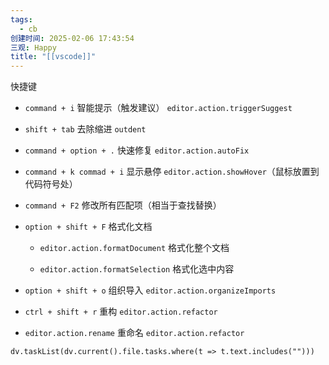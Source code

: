 ```yaml
---
tags:
  - cb
创建时间: 2025-02-06 17:43:54
三观: Happy
title: "[[vscode]]"
---
```


快捷键

- `command + i` 智能提示（触发建议） `editor.action.triggerSuggest`
- `shift + tab` 去除缩进 `outdent`
- `command + option + .` 快速修复 `editor.action.autoFix`
- `command + k commad + i` 显示悬停 `editor.action.showHover`（鼠标放置到代码符号处）
- `command + F2` 修改所有匹配项（相当于查找替换）
    
- `option + shift + F` 格式化文档
    
    - `editor.action.formatDocument` 格式化整个文档
        
    - `editor.action.formatSelection` 格式化选中内容
        
- `option + shift + o` 组织导入 `editor.action.organizeImports`
    
- `ctrl + shift + r` 重构 `editor.action.refactor`
    
- `editor.action.rename` 重命名 `editor.action.refactor`







```dataviewjs
dv.taskList(dv.current().file.tasks.where(t => t.text.includes("")))
```



```

```